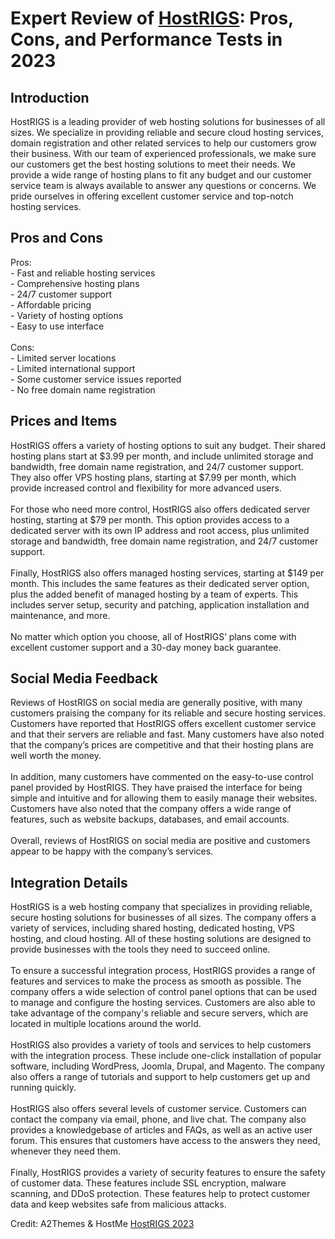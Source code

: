 <h1>Expert Review of <a href="https://a2themes.com/hostrigs-reviews">HostRIGS</a>: Pros, Cons, and Performance Tests in 2023</h1>
<h2>Introduction</h2>
HostRIGS is a leading provider of web hosting solutions for businesses of all sizes. We specialize in providing reliable and secure cloud hosting services, domain registration and other related services to help our customers grow their business. With our team of experienced professionals, we make sure our customers get the best hosting solutions to meet their needs. We provide a wide range of hosting plans to fit any budget and our customer service team is always available to answer any questions or concerns. We pride ourselves in offering excellent customer service and top-notch hosting services.
<h2>Pros and Cons</h2>
Pros: <br>- Fast and reliable hosting services<br>- Comprehensive hosting plans<br>- 24/7 customer support<br>- Affordable pricing<br>- Variety of hosting options<br>- Easy to use interface<br><br>Cons: <br>- Limited server locations<br>- Limited international support<br>- Some customer service issues reported<br>- No free domain name registration
<h2>Prices and Items</h2>
HostRIGS offers a variety of hosting options to suit any budget. Their shared hosting plans start at $3.99 per month, and include unlimited storage and bandwidth, free domain name registration, and 24/7 customer support. They also offer VPS hosting plans, starting at $7.99 per month, which provide increased control and flexibility for more advanced users.<br><br>For those who need more control, HostRIGS also offers dedicated server hosting, starting at $79 per month. This option provides access to a dedicated server with its own IP address and root access, plus unlimited storage and bandwidth, free domain name registration, and 24/7 customer support.<br><br>Finally, HostRIGS also offers managed hosting services, starting at $149 per month. This includes the same features as their dedicated server option, plus the added benefit of managed hosting by a team of experts. This includes server setup, security and patching, application installation and maintenance, and more.<br><br>No matter which option you choose, all of HostRIGS’ plans come with excellent customer support and a 30-day money back guarantee.
<h2>Social Media Feedback</h2>
Reviews of HostRIGS on social media are generally positive, with many customers praising the company for its reliable and secure hosting services. Customers have reported that HostRIGS offers excellent customer service and that their servers are reliable and fast. Many customers have also noted that the company’s prices are competitive and that their hosting plans are well worth the money.<br><br>In addition, many customers have commented on the easy-to-use control panel provided by HostRIGS. They have praised the interface for being simple and intuitive and for allowing them to easily manage their websites. Customers have also noted that the company offers a wide range of features, such as website backups, databases, and email accounts.<br><br>Overall, reviews of HostRIGS on social media are positive and customers appear to be happy with the company’s services.
<h2>Integration Details</h2>
HostRIGS is a web hosting company that specializes in providing reliable, secure hosting solutions for businesses of all sizes. The company offers a variety of services, including shared hosting, dedicated hosting, VPS hosting, and cloud hosting. All of these hosting solutions are designed to provide businesses with the tools they need to succeed online.<br><br>To ensure a successful integration process, HostRIGS provides a range of features and services to make the process as smooth as possible. The company offers a wide selection of control panel options that can be used to manage and configure the hosting services. Customers are also able to take advantage of the company's reliable and secure servers, which are located in multiple locations around the world.<br><br>HostRIGS also provides a variety of tools and services to help customers with the integration process. These include one-click installation of popular software, including WordPress, Joomla, Drupal, and Magento. The company also offers a range of tutorials and support to help customers get up and running quickly.<br><br>HostRIGS also offers several levels of customer service. Customers can contact the company via email, phone, and live chat. The company also provides a knowledgebase of articles and FAQs, as well as an active user forum. This ensures that customers have access to the answers they need, whenever they need them.<br><br>Finally, HostRIGS provides a variety of security features to ensure the safety of customer data. These features include SSL encryption, malware scanning, and DDoS protection. These features help to protect customer data and keep websites safe from malicious attacks.
<p>Credit: A2Themes & HostMe <a href="https://a2themes.com/hostrigs-reviews">HostRIGS 2023</a></p>